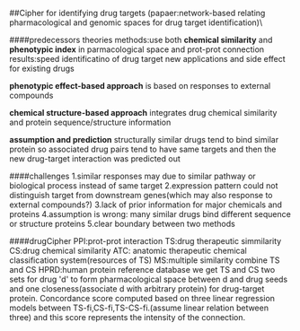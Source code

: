 ##Cipher for identifying drug targets
(papaer:network-based relating pharmacological and genomic spaces for drug target identification)\




####predecessors theories
methods:use both **chemical similarity** and **phenotypic index** in parmacological space and prot-prot connection
results:speed identificatino of drug target 
        new applications and side effect for existing drugs

**phenotypic effect-based approach** is based on responses to external compounds

**chemical structure-based approach** integrates drug chemical similarity and protein sequence/structure information

**assumption and prediction**
structurally similar drugs tend to bind similar protein 
so associated drug pairs tend to have same targets and then the new drug-target interaction was predicted out

####challenges
1.similar responses may due to similar pathway or biological process instead of same target
2.expression pattern could not distinguish target from downstream genes(which may also response to external compounds?)
3.lack of prior information for major chemicals and proteins
4.assumption is wrong: many similar drugs bind different sequence or structure proteins
5.clear boundary between two methods

####drugCipher
PPI:prot-prot interaction
TS:drug therapeutic simmilarity
CS:drug chemical similarity
ATC: anatomic therapeutic chemical classification system(resources of TS)
MS:multiple similarity combine TS and CS
HPRD:human protein reference database
we get TS and CS two sets for drug 'd' to form pharmacological space between d and drug seeds and one closeness(associate d with arbitrary protein) for drug-target protein. Concordance score computed based on three linear regression models between TS-fi,CS-fi,TS-CS-fi.(assume linear relation between three) and this score represents the intensity of the connection.



